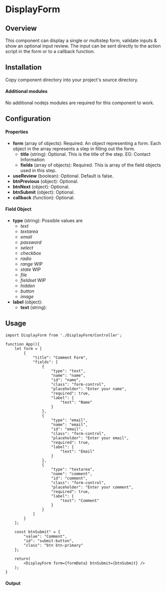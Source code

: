 # DisplayForm

## Overview
This component can display a single or multistep form, validate inputs & show an optional input review.  The input can be sent directly to the action script in the form or to a callback function.

## Installation
Copy component directory into your project's source directory.

#### Additional modules
No additional nodejs modules are required for this component to work.

## Configuration

#### Properties

- **form** (array of objects): Required.  An object representing a form.  Each object in the array represents a step in filling out the form.
    - **title** (string): Optional.  This is the title of the step.  EG: Contact Information
    - **fields** (array of objects): Required.  This is array of the field objects used in this step.
- **useReview** (boolean): Optional.  Default is false.
- **btnPrevious** (object): Optional.
- **btnNext** (object): Optional.
- **btnSubmit** (object): Optional.
- **callback** (function): Optional.

#### Field Object
- **type** (string): Possible values are
    - *text*
    - *textarea*
    - *email*
    - *password*
    - *select*
    - *checkbox*
    - *radio*
    - *range* WIP
    - *state* WIP
    - *file*
    - *fieldset* WIP
    - *hidden*
    - *button*
    - *image*    
- **label** (object):
    - **text** (string):
## Usage
```
import DisplayForm from './DisplayForm/Controller';

function App(){
    let form = [
        {
            "title": "Comment Form",
            "fields": [
                {
                    "type": "text",
                    "name": "name",
                    "id": "name",
                    "class": "form-control",
                    "placeholder": "Enter your name",
                    "required": true,
                    "label": {
                        "text": "Name"
                    }
                },
                {
                    "type": "email",
                    "name": "email",
                    "id": "email",
                    "class": "form-control",
                    "placeholder": "Enter your email",
                    "required": true,
                    "label": {
                        "text": "Email"
                    }
                },
                {
                    "type": "textarea",
                    "name": "comment",
                    "id": "comment",
                    "class": "form-control",
                    "placeholder": "Enter your comment",
                    "required": true,
                    "label": {
                        "text": "Comment"
                    }
                }
            ]
        }						
    ];

    const btnSubmit" = {
        "value": "Comment",
        "id": "submit-button",
        "class": "btn btn-primary"
    };

    return(
        <DisplayForm form={formData} btnSubmit={btnSubmit} />
    );
}

```
#### Output